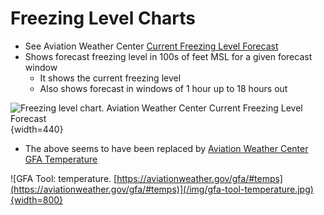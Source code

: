 # Freezing Level Charts

* See Aviation Weather Center [Current Freezing Level Forecast](https://www.aviationweather.gov/icing/frzlvl)
* Shows forecast freezing level in 100s of feet MSL for a given forecast window
  * It shows the current freezing level
  * Also shows forecast in windows of 1 hour up to 18 hours out

![Freezing level chart. Aviation Weather Center [Current Freezing Level Forecast](https://www.aviationweather.gov/icing/frzlvl)](/img/awc-freezing-level-chart.jpg){width=440}

* The above seems to have been replaced by [Aviation Weather Center GFA Temperature](https://aviationweather.gov/gfa/#temps)

![GFA Tool: temperature. [https://aviationweather.gov/gfa/#temps](https://aviationweather.gov/gfa/#temps)](/img/gfa-tool-temperature.jpg){width=800}
